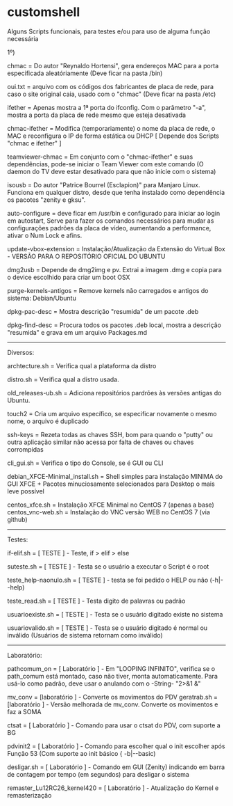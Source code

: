 # customshell

Alguns Scripts funcionais, para testes e/ou para uso de alguma função necessária

1º)

chmac  = Do autor "Reynaldo Hortensi", gera endereços MAC para a porta especificada aleatóriamente (Deve ficar na pasta /bin)

oui.txt = arquivo com os códigos dos fabricantes de placa de rede, para caso o site original caia, usado com o "chmac" (Deve ficar na pasta /etc)

ifether = Apenas mostra a 1ª porta do ifconfig. Com o parâmetro "-a", mostra a porta da placa de rede mesmo que esteja desativada

chmac-ifether = Modifica (temporariamente) o nome da placa de rede, o MAC e reconfigura o IP de forma estática ou DHCP [ Depende dos Scripts "chmac e ifether" ]

teamviewer-chmac = Em conjunto com o "chmac-ifether" e suas dependências, pode-se iniciar o Team Viewer com este comando (O daemon do TV deve estar desativado para que não inicie com o sistema)

isousb = Do autor "Patrice Bourrel (Esclapion)" para Manjaro Linux. Funciona em qualquer distro, desde que tenha instalado como dependência os pacotes "zenity e gksu".

auto-configure = deve ficar em /usr/bin e configurado para iniciar ao login em autostart, Serve para fazer os comandos necessários para mudar as configurações padrões da placa de vídeo, aumentando a performance, ativar o Num Lock e afins.

update-vbox-extension = Instalação/Atualização da Extensão do Virtual Box - VERSÃO PARA O REPOSITÓRIO OFICIAL DO UBUNTU

dmg2usb = Depende de dmg2img e pv. Extrai a imagem .dmg e copia para o device escolhido para criar um boot OSX

purge-kernels-antigos = Remove kernels não carregados e antigos do sistema: Debian/Ubuntu

dpkg-pac-desc = Mostra descrição "resumida" de um pacote .deb

dpkg-find-desc = Procura todos os pacotes .deb local, mostra a descrição "resumida" e grava em um arquivo Packages.md
___

Diversos:

archtecture.sh = Verifica qual a plataforma da distro

distro.sh = Verifica qual a distro usada.

old_releases-ub.sh = Adiciona repositórios pardrões às versões antigas do Ubuntu.

touch2 = Cria um arquivo específico, se especificar novamente o mesmo nome, o arquivo é duplicado

ssh-keys = Rezeta todas as chaves SSH, bom para quando o "putty" ou outra aplicação similar não acessa por falta de chaves ou chaves corrompidas

cli_gui.sh = Verifica o tipo do Console, se é GUI ou CLI

debian_XFCE-Minimal_install.sh = Shell simples para instalação MINIMA do GUI XFCE + Pacotes minuciosamente selecionados para Desktop o mais leve possível

centos_xfce.sh = Instalação XFCE Minimal no CentOS 7 (apenas a base)
centos_vnc-web.sh = Instalação do VNC versão WEB no CentOS 7 (via github)
___

Testes:

if-elif.sh = [ TESTE ] - Teste, if > elif > else

suteste.sh = [ TESTE ] - Testa se o usuário a executar o Script é o root

teste_help-naonulo.sh = [ TESTE ] - testa se foi pedido o HELP ou não (-h|--help)

teste_read.sh = [ TESTE ] - Testa digito de palavras ou padrão

usuarioexiste.sh = [ TESTE ] - Testa se o usuário digitado existe no sistema

usuariovalido.sh = [ TESTE ] - Testa se o usuário digitado é normal ou inválido (Usuários de sistema retornam como inválido)

___

Laboratório:

pathcomum_on = [ Laboratório ] - Em "LOOPING INFINITO", verifica se o path_comum está montado, caso não tiver, monta automaticamente. Para usá-lo como padrão, deve usar o anulando com o -String- "2>&1 &"

mv_conv = [laboratório ] - Converte os movimentos do PDV
geratrab.sh = [laboratório ] - Versão melhorada de mv_conv. Converte os movimentos e faz a SOMA

ctsat = [ Laboratório ] - Comando para usar o ctsat do PDV, com suporte a BG

pdvinit2 = [ Laboratório ] - Comando para escolher qual o init escolher após Função 53 (Com suporte ao init básico { -b|--basic)

desligar.sh = [ Laboratório ] - Comando em GUI (Zenity) indicando em barra de contagem por tempo (em segundos) para desligar o sistema

remaster_Lu12RC26_kernel420 = [ Laboratório ] -  Atualização do Kernel e remasterização 
